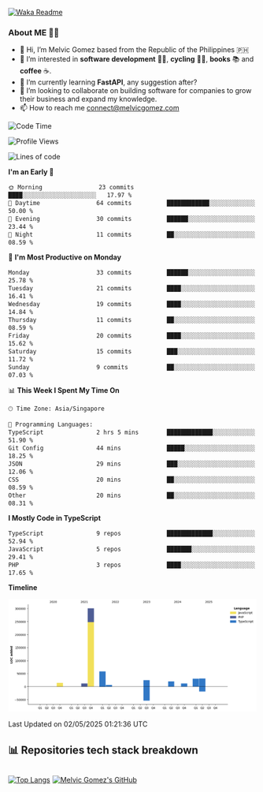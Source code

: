 [![Waka Readme](https://github.com/melvicgomez/melvicgomez/actions/workflows/main.yml/badge.svg)](https://github.com/melvicgomez/melvicgomez/actions/workflows/main.yml)

### **About ME 🚴🏻** 
- 👋 Hi, I’m Melvic Gomez based from the Republic of the Philippines 🇵🇭
- 👀 I’m interested in **software development** 👨‍💻, **cycling** 🚴‍♂️, **books** 📚 and **coffee** ☕. 
- 🌱 I’m currently learning **FastAPI**, any suggestion after?
- 💞️ I’m looking to collaborate on building software for companies to grow their business and expand my knowledge.
- 📫 How to reach me <connect@melvicgomez.com>
 
<!--START_SECTION:waka-->
![Code Time](http://img.shields.io/badge/Code%20Time-3%2C774%20hrs%2048%20mins-blue)

![Profile Views](http://img.shields.io/badge/Profile%20Views-0-blue)

![Lines of code](https://img.shields.io/badge/From%20Hello%20World%20I%27ve%20Written-505.8%20thousand%20lines%20of%20code-blue)

**I'm an Early 🐤** 

```text
🌞 Morning                23 commits          ████░░░░░░░░░░░░░░░░░░░░░   17.97 % 
🌆 Daytime                64 commits          ████████████░░░░░░░░░░░░░   50.00 % 
🌃 Evening                30 commits          ██████░░░░░░░░░░░░░░░░░░░   23.44 % 
🌙 Night                  11 commits          ██░░░░░░░░░░░░░░░░░░░░░░░   08.59 % 
```
📅 **I'm Most Productive on Monday** 

```text
Monday                   33 commits          ██████░░░░░░░░░░░░░░░░░░░   25.78 % 
Tuesday                  21 commits          ████░░░░░░░░░░░░░░░░░░░░░   16.41 % 
Wednesday                19 commits          ████░░░░░░░░░░░░░░░░░░░░░   14.84 % 
Thursday                 11 commits          ██░░░░░░░░░░░░░░░░░░░░░░░   08.59 % 
Friday                   20 commits          ████░░░░░░░░░░░░░░░░░░░░░   15.62 % 
Saturday                 15 commits          ███░░░░░░░░░░░░░░░░░░░░░░   11.72 % 
Sunday                   9 commits           ██░░░░░░░░░░░░░░░░░░░░░░░   07.03 % 
```


📊 **This Week I Spent My Time On** 

```text
🕑︎ Time Zone: Asia/Singapore

💬 Programming Languages: 
TypeScript               2 hrs 5 mins        █████████████░░░░░░░░░░░░   51.90 % 
Git Config               44 mins             █████░░░░░░░░░░░░░░░░░░░░   18.25 % 
JSON                     29 mins             ███░░░░░░░░░░░░░░░░░░░░░░   12.06 % 
CSS                      20 mins             ██░░░░░░░░░░░░░░░░░░░░░░░   08.59 % 
Other                    20 mins             ██░░░░░░░░░░░░░░░░░░░░░░░   08.31 % 
```

**I Mostly Code in TypeScript** 

```text
TypeScript               9 repos             █████████████░░░░░░░░░░░░   52.94 % 
JavaScript               5 repos             ███████░░░░░░░░░░░░░░░░░░   29.41 % 
PHP                      3 repos             ████░░░░░░░░░░░░░░░░░░░░░   17.65 % 
```



**Timeline**

![Lines of Code chart](https://raw.githubusercontent.com/melvicgomez/melvicgomez/master/assets/bar_graph.png)


 Last Updated on 02/05/2025 01:21:36 UTC
<!--END_SECTION:waka-->


## 📊 Repositories tech stack breakdown
<div style="display:inline-flex;">

<div style="margin-right:5px;">

[![Top Langs](https://github-readme-stats.vercel.app/api/top-langs/?username=melvicgomez&count_private=true&show_icons=true&bg_color=202124&title_color=D12A1E&icon_color=FAD127&text_color=ffffff)](https://melvicgomez.com)
</div>

[![Melvic Gomez's GitHub](https://github-readme-stats.vercel.app/api?username=melvicgomez&count_private=true&show_icons=true&bg_color=202124&title_color=D12A1E&icon_color=FAD127&text_color=ffffff)](https://github.com/melvicgomez)
<div>
